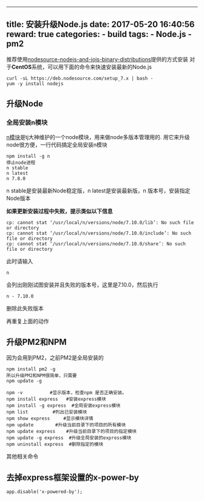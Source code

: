 
---
title: 安装升级Node.js
date: 2017-05-20 16:40:56
reward: true
categories:
    - build
tags:
    - Node.js
    - pm2
---

推荐使用[nodesource-nodejs-and-iojs-binary-distributions](https://github.com/nodesource/distributions)提供的方式安装
对于**CentOS**系统，可以用下面的命令来快速安装最新的Node.js

```
curl -sL https://deb.nodesource.com/setup_7.x | bash -
yum -y install nodejs
```

## 升级Node
<!--more-->

### 全局安装n模块

[n模块](https://github.com/tj/n)是tj大神维护的一个node模块，用来做node多版本管理用的.
用它来升级node很方便，一行代码搞定全局安装n模块

```
npm install -g n
停止node进程
n stable
n latest
n 7.8.0
```

n stable是安装最新Node稳定版，n latest是安装最新版，n 版本号，安装指定Node版本

**如果更新安装过程中失败，提示类似以下信息**

```
cp: cannot stat ‘/usr/local/n/versions/node/7.10.0/lib’: No such file or directory
cp: cannot stat ‘/usr/local/n/versions/node/7.10.0/include’: No such file or directory
cp: cannot stat ‘/usr/local/n/versions/node/7.10.0/share’: No such file or directory
```

此时请输入
```
n
```
会列出刚刚试图安装并且失败的版本号，这里是7.10.0，然后执行

```
n - 7.10.0
```
删除此失败版本

再重复上面的动作

## 升级PM2和NPM

因为会用到PM2，之前PM2是全局安装的

```
npm install pm2 -g
所以升级PM2和NPM很简单，只需要
npm update -g
```

```
npm -v          #显示版本，检查npm 是否正确安装。
npm install express   #安装express模块
npm install -g express  #全局安装express模块 
npm list         #列出已安装模块 
npm show express     #显示模块详情
npm update        #升级当前目录下的项目的所有模块
npm update express    #升级当前目录下的项目的指定模块
npm update -g express  #升级全局安装的express模块
npm uninstall express  #删除指定的模块
```

其他相关命令

## 去掉express框架设置的x-power-by
``app.disable('x-powered-by');``


